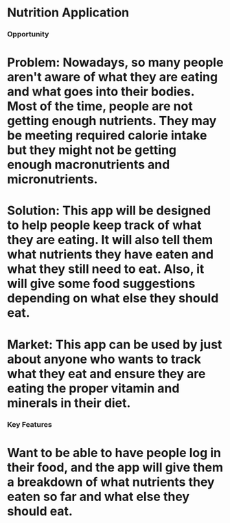 # Nutrition Application

### Opportunity 

# Problem: Nowadays, so many people aren't aware of what they are eating and what goes into their bodies. Most of the time, people are not getting enough nutrients. They may be meeting required calorie intake but they might not be getting enough macronutrients and micronutrients.

# Solution: This app will be designed to help people keep track of what they are eating. It will also tell them what nutrients they have eaten and what they still need to eat. Also, it will give some food suggestions depending on what else they should eat.

# Market: This app can be used by just about anyone who wants to track what they eat and ensure they are eating the proper vitamin and minerals in their diet.


### Key Features 

# Want to be able to have people log in their food, and the app will give them a breakdown of what nutrients they eaten so far and what else they should eat.